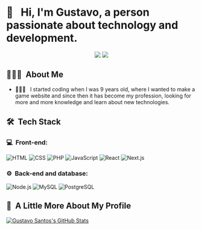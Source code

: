 <h1>👋 &nbsp; Hi, I'm Gustavo, a person passionate about technology and development.</h1>

<p align="center">
<a href="https://instagram.com/gusta.vt"><img src="https://img.shields.io/badge/-@gusta.vt-E4405F?style=flat-square&logo=Instagram&logoColor=white"/></a>
<a href="https://www.linkedin.com/in/gustavo-juneo/"><img src="http://img.shields.io/badge/-Gustavo%20Santos-0077B5?style=flat-square&logo=Linkedin&logoColor=white"/></a>

</p>

<h2> 👨🏻‍💻 &nbsp;About Me </h2>

- 👨🏻‍💻 &nbsp; I started coding when I was 9 years old, where I wanted to make a game website and since then it has become my profession, looking for more and more knowledge and learn about new technologies.

<h2> 🛠 &nbsp;Tech Stack</h2>
<h3>💻 &nbsp;Front-end:</h3>

![HTML](https://img.shields.io/badge/-HTML-333333?style=flat&logo=HTML5)
![CSS](https://img.shields.io/badge/-CSS-333333?style=flat&logo=CSS3&logoColor=1572B6)
![PHP](https://img.shields.io/badge/-PHP-333333?style=flat&logo=php&logoColor=474A8A)
![JavaScript](https://img.shields.io/badge/-JavaScript-333333?style=flat&logo=javascript)
![React](https://img.shields.io/badge/-React-333333?style=flat&logo=react)
![Next.js](https://img.shields.io/badge/-Next.js-333333?style=flat&logo=Next.js)

<h3>⚙️ &nbsp;Back-end and database:</h3>

![Node.js](https://img.shields.io/badge/-Node.js-333333?style=flat&logo=node.js)
![MySQL](https://img.shields.io/badge/-MySQL-333333?style=flat&logo=mysql)
![PostgreSQL](https://img.shields.io/badge/-PostgreSQL-333333?style=flat&logo=postgresql&)

<h2>🚀 &nbsp;A Little More About My Profile</h2>

[![Gustavo Santos's GitHub Stats](https://github-readme-stats.vercel.app/api?username=gustavojuneo)](https://github.com/anuraghazra/github-readme-stats)
